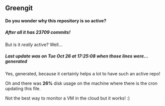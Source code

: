## Greengit

#### Do you wonder why this repository is so active?

##### After all it has 23709 commits!

But is it *really* active? Well...

##### Last update was on Tue Oct 26 at 17:25:08 when those lines were... generated

Yes, generated, because it certainly helps a lot to have such an active repo!

Oh and there was **26%** disk usage on the machine
where there is the cron updating this file.

Not the best way to monitor a VM in the cloud but it works! :)
